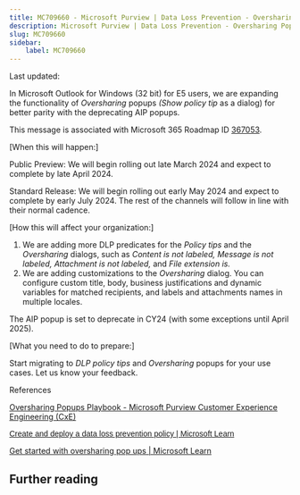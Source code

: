 ```yaml
---
title: MC709660 - Microsoft Purview | Data Loss Prevention - Oversharing Popups enhancements in Microsoft Outlook for Windows (32 bit)
description: Microsoft Purview | Data Loss Prevention - Oversharing Popups enhancements in Microsoft Outlook for Windows (32 bit)
slug: MC709660
sidebar:
    label: MC709660
---
```



Last updated: 

<p>In Microsoft Outlook for Windows (32 bit) for E5 users, we are expanding the functionality of <i>Oversharing </i>popups <i>(Show policy tip</i> as a dialog) for better parity with the deprecating AIP popups.</p><p>This message is associated with Microsoft 365 Roadmap ID <a href="https://www.microsoft.com/microsoft-365/roadmap?filters=&amp;searchterms=367053" target="_blank">367053</a>.</p>
<p>[When this will happen:]</p>

<p>Public Preview: We will begin rolling out late March 2024 and expect to complete by late April 2024.<br></p><p>Standard Release: We will begin rolling out early May 2024 and expect to complete by early July 2024. The rest of the channels will follow in line with their normal cadence.</p><p>[How this will affect your organization:]<br></p>

<ol><li>We are adding more DLP predicates for the <i>Policy tips </i>and the <i>Oversharing </i>dialogs, such as <i>Content is not labeled, Message is not labeled, Attachment is not labeled, </i>and <i>File extension is.
</i></li><li>We are adding customizations to the <i>Oversharing </i>dialog. You can configure custom title, body, business justifications and dynamic variables for matched recipients, and labels and attachments names in multiple locales.</li></ol><p>The AIP popup is set to deprecate in CY24 (with some exceptions until April 2025).&nbsp;</p>

<p>[What you need to do to prepare:]<br></p><p>Start migrating to <i>DLP policy tips</i> and <i>Oversharing </i>popups for your use cases. Let us know your feedback.</p><p>References</p>
<p><a href="https://microsoft.github.io/ComplianceCxE/playbooks/AIP2MIP/Features/Collaboration/OversharingPopups/" target="_blank">Oversharing Popups Playbook - Microsoft Purview Customer Experience Engineering (CxE)</a></p><p><a href="https://learn.microsoft.com/purview/dlp-create-deploy-policy" target="_blank" style="background-color: rgb(255, 255, 255); font-family: sans-serif; font-weight: 400;">Create and deploy a data loss prevention policy | Microsoft Learn</a><br></p><p><a href="https://learn.microsoft.com/purview/dlp-osp-get-started" target="_blank">Get started with oversharing pop ups | Microsoft Learn</a></p>

## Further reading
